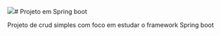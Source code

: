<img src="https://img.shields.io/badge/Codecademy-FFF0E5?style=for-the-badge&logo=codecademy&logoColor=303347" />#  Projeto em Spring boot

Projeto de crud simples com foco em estudar o framework Spring boot



